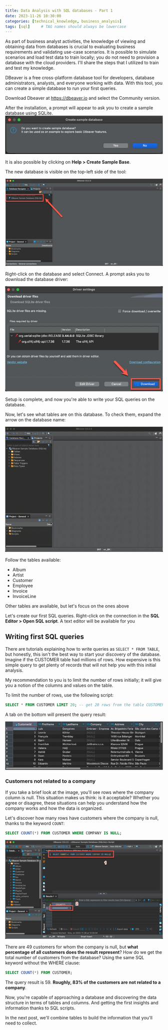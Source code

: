 ```yaml
---
title: Data Analysis with SQL databases - Part 1
date: 2023-11-26 10:30:00
categories: [technical_knowledge, business_analysis]
tags: [sql]     # TAG names should always be lowercase
---
```


As part of business analyst activities, the knowledge of viewing and obtaining data from databases is crucial to evaluating business requirements and validating use-case scenarios. 
It is possible to simulate scenarios and load test data to train locally; you do not need to provision a database with the cloud providers. I'll share the steps that I utilized to train and test my knowledge.

DBeaver is a free cross-platform database tool for developers, database administrators, analysts, and everyone working with data. With this tool, you can create a simple database to run your first queries.

Download Dbeaver at https://dbeaver.io and select the Community version.

After the installation, a prompt will appear to ask you to create a sample database using SQLite. 
![create_sample_database](/assets/img/analysis_with_databases/create_sample_database.jpg "Create sample database")

It is also possible by clicking on **Help > Create Sample Base**.

The new database is visible on the top-left side of the tool:

![database_available](/assets/img/analysis_with_databases/database_available.jpg "Database available on Dbeaver")

Right-click on the database and select Connect. A prompt asks you to download the database driver: 

![download_database_drivers](/assets/img/analysis_with_databases/download_database_drivers.jpg "Download database driver")

Setup is complete, and now you're able to write your SQL queries on the database. 

Now, let's see what tables are on this database. To check them, expand the arrow on the database name:

![expand_tables](/assets/img/analysis_with_databases/expand_tables.gif "Expand tables")

Follow the tables available:
- Album
- Artist
- Customer
- Employee
- Invoice
- InvoiceLine

Other tables are available, but let's focus on the ones above

Let's create our first SQL queries. Right-click on the connection in the **SQL Editor > Open SQL script**. A text editor will be available for you

## Writing first SQL queries

There are tutorials explaining how to write queries as `SELECT * FROM TABLE`, but honestly, this isn't the best way to start your discovery of the database. Imagine if the CUSTOMER table had millions of rows. How expensive is this simple query to get plenty of records that will not help you with this initial analysis. 

My recommendation to you is to limit the number of rows initially; it will give you a notion of the columns and values on the table.

To limit the number of rows, use the following script: 
``` sql
SELECT * FROM CUSTOMER LIMIT 20; -- get 20 rows from the table CUSTOMER
```

A tab on the bottom will present the query result: 

![query_result](/assets/img/analysis_with_databases/query_result.jpg "Query result")

### Customers not related to a company

If you take a brief look at the image, you'll see rows where the company column is null. This situation makes us think: is it acceptable? Whether you agree or disagree, these situations can help you understand how the company works and how the data is organized.

Let's discover how many rows have customers where the company is null, thanks to the keyword `COUNT`:

``` sql
SELECT COUNT(*) FROM CUSTOMER WHERE COMPANY IS NULL;
```

![customer_null](/assets/img/analysis_with_databases/company_null.jpg "Query result from customer table")

There are 49 customers for whom the company is null, but **what percentage of all customers does the result represent**? How do we get the total number of customers from the database? Using the same SQL keyword without the WHERE clause:

``` sql
SELECT COUNT(*) FROM CUSTOMER;
```

The query result is 59. **Roughly, 83% of the customers are not related to a company**.

Now, you're capable of approaching a database and discovering the data structure in terms of tables and columns. And getting the first insights and information thanks to SQL scripts. 

In the next post, we'll combine tables to build the information that you'll need to collect.